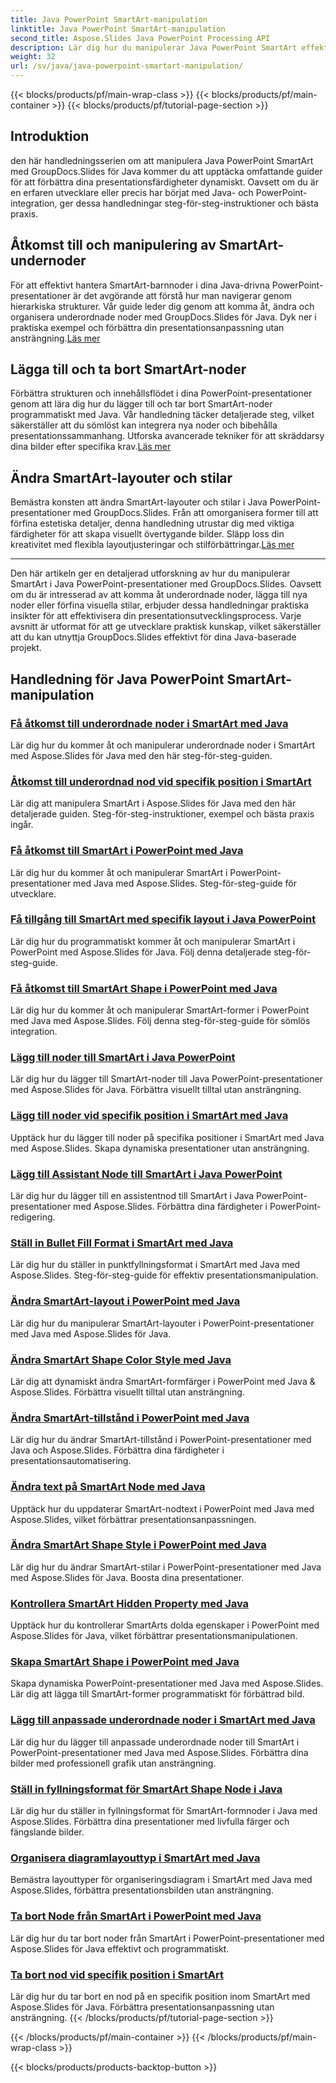 ```yaml
---
title: Java PowerPoint SmartArt-manipulation
linktitle: Java PowerPoint SmartArt-manipulation
second_title: Aspose.Slides Java PowerPoint Processing API
description: Lär dig hur du manipulerar Java PowerPoint SmartArt effektivt med självstudier för GroupDocs.Slides för Java. Få åtkomst till underordnade noder, lägg till noder, ändra layouter och mer!
weight: 32
url: /sv/java/java-powerpoint-smartart-manipulation/
---
```


{{< blocks/products/pf/main-wrap-class >}}
{{< blocks/products/pf/main-container >}}
{{< blocks/products/pf/tutorial-page-section >}}


## Introduktion

den här handledningsserien om att manipulera Java PowerPoint SmartArt med GroupDocs.Slides för Java kommer du att upptäcka omfattande guider för att förbättra dina presentationsfärdigheter dynamiskt. Oavsett om du är en erfaren utvecklare eller precis har börjat med Java- och PowerPoint-integration, ger dessa handledningar steg-för-steg-instruktioner och bästa praxis.

## Åtkomst till och manipulering av SmartArt-undernoder

 För att effektivt hantera SmartArt-barnnoder i dina Java-drivna PowerPoint-presentationer är det avgörande att förstå hur man navigerar genom hierarkiska strukturer. Vår guide leder dig genom att komma åt, ändra och organisera underordnade noder med GroupDocs.Slides för Java. Dyk ner i praktiska exempel och förbättra din presentationsanpassning utan ansträngning.[Läs mer](./access-child-nodes-smartart-java/)

## Lägga till och ta bort SmartArt-noder

Förbättra strukturen och innehållsflödet i dina PowerPoint-presentationer genom att lära dig hur du lägger till och tar bort SmartArt-noder programmatiskt med Java. Vår handledning täcker detaljerade steg, vilket säkerställer att du sömlöst kan integrera nya noder och bibehålla presentationssammanhang. Utforska avancerade tekniker för att skräddarsy dina bilder efter specifika krav.[Läs mer](./add-nodes-smartart-java-powerpoint/)

## Ändra SmartArt-layouter och stilar

 Bemästra konsten att ändra SmartArt-layouter och stilar i Java PowerPoint-presentationer med GroupDocs.Slides. Från att omorganisera former till att förfina estetiska detaljer, denna handledning utrustar dig med viktiga färdigheter för att skapa visuellt övertygande bilder. Släpp loss din kreativitet med flexibla layoutjusteringar och stilförbättringar.[Läs mer](./change-smartart-layout-powerpoint-java/)

---

Den här artikeln ger en detaljerad utforskning av hur du manipulerar SmartArt i Java PowerPoint-presentationer med GroupDocs.Slides. Oavsett om du är intresserad av att komma åt underordnade noder, lägga till nya noder eller förfina visuella stilar, erbjuder dessa handledningar praktiska insikter för att effektivisera din presentationsutvecklingsprocess. Varje avsnitt är utformat för att ge utvecklare praktisk kunskap, vilket säkerställer att du kan utnyttja GroupDocs.Slides effektivt för dina Java-baserade projekt.

## Handledning för Java PowerPoint SmartArt-manipulation
### [Få åtkomst till underordnade noder i SmartArt med Java](./access-child-nodes-smartart-java/)
Lär dig hur du kommer åt och manipulerar underordnade noder i SmartArt med Aspose.Slides för Java med den här steg-för-steg-guiden.
### [Åtkomst till underordnad nod vid specifik position i SmartArt](./access-child-node-specific-position-smartart-java/)
Lär dig att manipulera SmartArt i Aspose.Slides för Java med den här detaljerade guiden. Steg-för-steg-instruktioner, exempel och bästa praxis ingår.
### [Få åtkomst till SmartArt i PowerPoint med Java](./access-smartart-powerpoint-java/)
Lär dig hur du kommer åt och manipulerar SmartArt i PowerPoint-presentationer med Java med Aspose.Slides. Steg-för-steg-guide för utvecklare.
### [Få tillgång till SmartArt med specifik layout i Java PowerPoint](./access-smartart-specific-layout-java-powerpoint/)
Lär dig hur du programmatiskt kommer åt och manipulerar SmartArt i PowerPoint med Aspose.Slides för Java. Följ denna detaljerade steg-för-steg-guide.
### [Få åtkomst till SmartArt Shape i PowerPoint med Java](./access-smartart-shape-powerpoint-java/)
Lär dig hur du kommer åt och manipulerar SmartArt-former i PowerPoint med Java med Aspose.Slides. Följ denna steg-för-steg-guide för sömlös integration.
### [Lägg till noder till SmartArt i Java PowerPoint](./add-nodes-smartart-java-powerpoint/)
Lär dig hur du lägger till SmartArt-noder till Java PowerPoint-presentationer med Aspose.Slides för Java. Förbättra visuellt tilltal utan ansträngning.
### [Lägg till noder vid specifik position i SmartArt med Java](./add-nodes-specific-position-smartart-java/)
Upptäck hur du lägger till noder på specifika positioner i SmartArt med Java med Aspose.Slides. Skapa dynamiska presentationer utan ansträngning.
### [Lägg till Assistant Node till SmartArt i Java PowerPoint](./add-assistant-node-smartart-java-powerpoint/)
Lär dig hur du lägger till en assistentnod till SmartArt i Java PowerPoint-presentationer med Aspose.Slides. Förbättra dina färdigheter i PowerPoint-redigering.
### [Ställ in Bullet Fill Format i SmartArt med Java](./set-bullet-fill-format-smartart-java/)
Lär dig hur du ställer in punktfyllningsformat i SmartArt med Java med Aspose.Slides. Steg-för-steg-guide för effektiv presentationsmanipulation.
### [Ändra SmartArt-layout i PowerPoint med Java](./change-smartart-layout-powerpoint-java/)
Lär dig hur du manipulerar SmartArt-layouter i PowerPoint-presentationer med Java med Aspose.Slides för Java.
### [Ändra SmartArt Shape Color Style med Java](./change-smartart-shape-color-style-java/)
Lär dig att dynamiskt ändra SmartArt-formfärger i PowerPoint med Java & Aspose.Slides. Förbättra visuellt tilltal utan ansträngning.
### [Ändra SmartArt-tillstånd i PowerPoint med Java](./change-smartart-state-powerpoint-java/)
Lär dig hur du ändrar SmartArt-tillstånd i PowerPoint-presentationer med Java och Aspose.Slides. Förbättra dina färdigheter i presentationsautomatisering.
### [Ändra text på SmartArt Node med Java](./change-text-smartart-node-java/)
Upptäck hur du uppdaterar SmartArt-nodtext i PowerPoint med Java med Aspose.Slides, vilket förbättrar presentationsanpassningen.
### [Ändra SmartArt Shape Style i PowerPoint med Java](./change-smartart-shape-style-powerpoint-java/)
Lär dig hur du ändrar SmartArt-stilar i PowerPoint-presentationer med Java med Aspose.Slides för Java. Boosta dina presentationer.
### [Kontrollera SmartArt Hidden Property med Java](./check-smartart-hidden-property-java/)
Upptäck hur du kontrollerar SmartArts dolda egenskaper i PowerPoint med Aspose.Slides för Java, vilket förbättrar presentationsmanipulationen.
### [Skapa SmartArt Shape i PowerPoint med Java](./create-smartart-shape-powerpoint-java/)
Skapa dynamiska PowerPoint-presentationer med Java med Aspose.Slides. Lär dig att lägga till SmartArt-former programmatiskt för förbättrad bild.
### [Lägg till anpassade underordnade noder i SmartArt med Java](./add-custom-child-nodes-smartart-java/)
Lär dig hur du lägger till anpassade underordnade noder till SmartArt i PowerPoint-presentationer med Java med Aspose.Slides. Förbättra dina bilder med professionell grafik utan ansträngning.
### [Ställ in fyllningsformat för SmartArt Shape Node i Java](./set-fill-format-smartart-shape-node-java/)
Lär dig hur du ställer in fyllningsformat för SmartArt-formnoder i Java med Aspose.Slides. Förbättra dina presentationer med livfulla färger och fängslande bilder.
### [Organisera diagramlayouttyp i SmartArt med Java](./organize-chart-layout-type-smartart-java/)
Bemästra layouttyper för organiseringsdiagram i SmartArt med Java med Aspose.Slides, förbättra presentationsbilden utan ansträngning.
### [Ta bort Node från SmartArt i PowerPoint med Java](./remove-node-smartart-powerpoint-java/)
Lär dig hur du tar bort noder från SmartArt i PowerPoint-presentationer med Aspose.Slides för Java effektivt och programmatiskt.
### [Ta bort nod vid specifik position i SmartArt](./remove-node-specific-position-smartart-java/)
Lär dig hur du tar bort en nod på en specifik position inom SmartArt med Aspose.Slides för Java. Förbättra presentationsanpassning utan ansträngning.
{{< /blocks/products/pf/tutorial-page-section >}}

{{< /blocks/products/pf/main-container >}}
{{< /blocks/products/pf/main-wrap-class >}}

{{< blocks/products/products-backtop-button >}}
